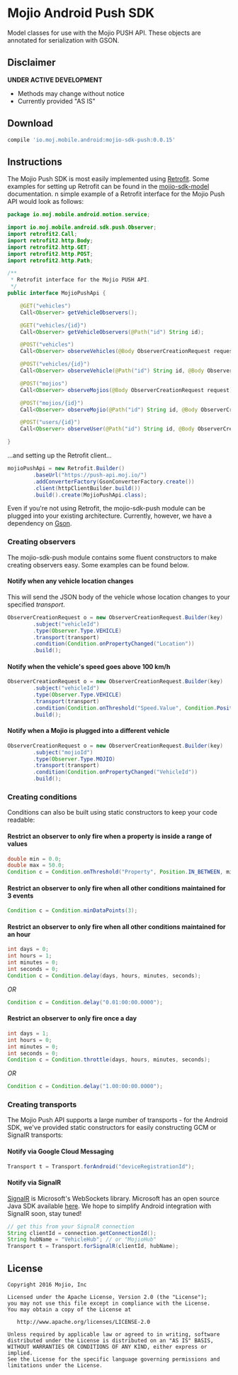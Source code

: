 # Mojio Android Push SDK #

Model classes for use with the Mojio PUSH API. These objects are annotated for serialization with
GSON.

## Disclaimer ##
**UNDER ACTIVE DEVELOPMENT**

* Methods may change without notice
* Currently provided "AS IS"

## Download ##
```gradle
compile 'io.moj.mobile.android:mojio-sdk-push:0.0.15'
```

## Instructions ##

The Mojio Push SDK is most easily implemented using [Retrofit](http://square.github.io/retrofit/).
Some examples for setting up Retrofit can be found in the [mojio-sdk-model](../mojio-sdk-model)
documentation. n simple example of a Retrofit interface for the Mojio Push API would look as follows:

```java
package io.moj.mobile.android.motion.service;

import io.moj.mobile.android.sdk.push.Observer;
import retrofit2.Call;
import retrofit2.http.Body;
import retrofit2.http.GET;
import retrofit2.http.POST;
import retrofit2.http.Path;

/**
 * Retrofit interface for the Mojio PUSH API.
 */
public interface MojioPushApi {

    @GET("vehicles")
    Call<Observer> getVehicleObservers();

    @GET("vehicles/{id}")
    Call<Observer> getVehicleObservers(@Path("id") String id);

    @POST("vehicles")
    Call<Observer> observeVehicles(@Body ObserverCreationRequest request);

    @POST("vehicles/{id}")
    Call<Observer> observeVehicle(@Path("id") String id, @Body ObserverCreationRequest request);

    @POST("mojios")
    Call<Observer> observeMojios(@Body ObserverCreationRequest request);

    @POST("mojios/{id}")
    Call<Observer> observeMojio(@Path("id") String id, @Body ObserverCreationRequest request);

    @POST("users/{id}")
    Call<Observer> observeUser(@Path("id") String id, @Body ObserverCreationRequest request);

}
```

...and setting up the Retrofit client...

```java
mojioPushApi = new Retrofit.Builder()
        .baseUrl("https://push-api.moj.io/")
        .addConverterFactory(GsonConverterFactory.create())
        .client(httpClientBuilder.build())
        .build().create(MojioPushApi.class);
```

Even if you're not using Retrofit, the mojio-sdk-push module can be plugged into your existing
architecture. Currently, however, we have a dependency on [Gson](https://github.com/google/gson).

### Creating observers ###
The mojio-sdk-push module contains some fluent constructors to make creating observers easy. Some
examples can be found below.

#### Notify when any vehicle location changes ####
This will send the JSON body of the vehicle whose location changes to your specified _transport_.

```java
ObserverCreationRequest o = new ObserverCreationRequest.Builder(key)
        .subject("vehicleId")
        .type(Observer.Type.VEHICLE)
        .transport(transport)
        .condition(Condition.onPropertyChanged("Location"))
        .build();
```

#### Notify when the vehicle's speed goes above 100 km/h ####
```java
ObserverCreationRequest o = new ObserverCreationRequest.Builder(key)
        .subject("vehicleId")
        .type(Observer.Type.VEHICLE)
        .transport(transport)
        .condition(Condition.onThreshold("Speed.Value", Condition.Position.ABOVE, 0.0, 100.0))
        .build();
```

#### Notify when a Mojio is plugged into a different vehicle ####
```java
ObserverCreationRequest o = new ObserverCreationRequest.Builder(key)
        .subject("mojioId")
        .type(Observer.Type.MOJIO)
        .transport(transport)
        .condition(Condition.onPropertyChanged("VehicleId"))
        .build();
```

### Creating conditions ###
Conditions can also be built using static constructors to keep your code readable:

#### Restrict an observer to only fire when a property is inside a range of values ####
```java
double min = 0.0;
double max = 50.0;
Condition c = Condition.onThreshold("Property", Position.IN_BETWEEN, min, max);
```

#### Restrict an observer to only fire when all other conditions maintained for 3 events ####
```java
Condition c = Condition.minDataPoints(3);
```

#### Restrict an observer to only fire when all other conditions maintained for an hour ####
```java
int days = 0;
int hours = 1;
int minutes = 0;
int seconds = 0;
Condition c = Condition.delay(days, hours, minutes, seconds);
```

_OR_

```java
Condition c = Condition.delay("0.01:00:00.0000");
```

#### Restrict an observer to only fire once a day ####
```java
int days = 1;
int hours = 0;
int minutes = 0;
int seconds = 0;
Condition c = Condition.throttle(days, hours, minutes, seconds);
```

_OR_

```java
Condition c = Condition.delay("1.00:00:00.0000");
```

### Creating transports ###
The Mojio Push API supports a large number of transports - for the Android SDK, we've provided
static constructors for easily constructing GCM or SignalR transports:

#### Notify via Google Cloud Messaging ####
```java
Transport t = Transport.forAndroid("deviceRegistrationId");
```

#### Notify via SignalR ####
[SignalR](http://www.asp.net/signalr) is Microsoft's WebSockets library. Microsoft has an open
source Java SDK available [here](https://github.com/SignalR/java-client). We hope to simplify 
Android integration with SignalR soon, stay tuned!

```java
// get this from your SignalR connection
String clientId = connection.getConnectionId();
String hubName = "VehicleHub"; // or "MojioHub"
Transport t = Transport.forSignalR(clientId, hubName);
```
  
## License ##
    Copyright 2016 Mojio, Inc
    
    Licensed under the Apache License, Version 2.0 (the "License");
    you may not use this file except in compliance with the License.
    You may obtain a copy of the License at
    
       http://www.apache.org/licenses/LICENSE-2.0
    
    Unless required by applicable law or agreed to in writing, software
    distributed under the License is distributed on an "AS IS" BASIS,
    WITHOUT WARRANTIES OR CONDITIONS OF ANY KIND, either express or implied.
    See the License for the specific language governing permissions and
    limitations under the License.